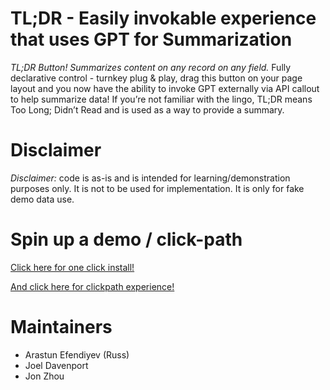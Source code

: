 # TL;DR - Easily invokable experience that uses GPT for Summarization

*TL;DR Button! Summarizes content on any record on any field.* Fully declarative control - turnkey plug & play, drag this button on your page layout and you now have the ability to invoke GPT externally via API callout to help summarize data! If you’re not familiar with the lingo, TL;DR means Too Long; Didn’t Read and is used as a way to provide a summary.

# Disclaimer
*Disclaimer:* code is as-is and is intended for learning/demonstration purposes only. It is not to be used for implementation. It is only for fake demo data use.

# Spin up a demo / click-path
[Click here for one click install!](https://www.platformdemos.com/s/demo/a0g4p00000924fMAAQ/gpt-in-salesforce)

[And click here for clickpath experience!](https://salesforce.quip.com/iOaTA7jIaijb)

# Maintainers
- Arastun Efendiyev (Russ)
- Joel Davenport
- Jon Zhou
